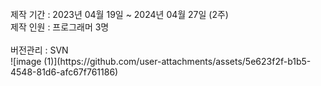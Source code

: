 <br>
제작 기간 : 2023년 04월 19일 ~ 2024년 04월 27일  (2주)<br>
제작 인원 : 프로그래머 3명 <br>
<br>
버전관리 : SVN <br>
![image (1)](https://github.com/user-attachments/assets/5e623f2f-b1b5-4548-81d6-afc67f761186)